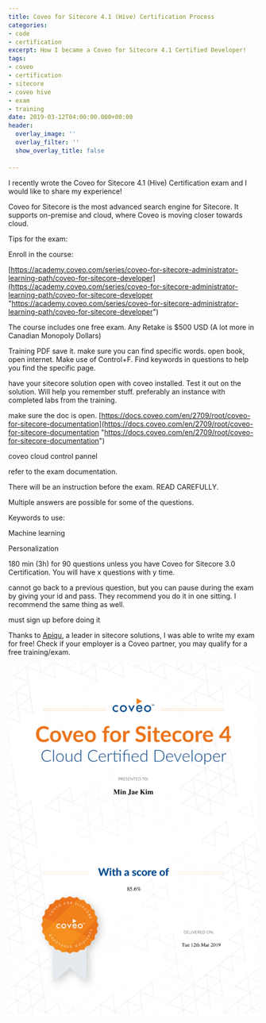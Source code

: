 ```yaml
---
title: Coveo for Sitecore 4.1 (Hive) Certification Process
categories:
- code
- certification
excerpt: How I became a Coveo for Sitecore 4.1 Certified Developer!
tags:
- coveo
- certification
- sitecore
- coveo hive
- exam
- training
date: 2019-03-12T04:00:00.000+00:00
header:
  overlay_image: ''
  overlay_filter: ''
  show_overlay_title: false

---
```

I recently wrote the Coveo for Sitecore 4.1 (Hive) Certification exam and I would like to share my experience!

Coveo for Sitecore is the most advanced search engine for Sitecore. It supports on-premise and cloud, where Coveo is moving closer towards cloud.

Tips for the exam:

Enroll in the course:

[https://academy.coveo.com/series/coveo-for-sitecore-administrator-learning-path/coveo-for-sitecore-developer](https://academy.coveo.com/series/coveo-for-sitecore-administrator-learning-path/coveo-for-sitecore-developer "https://academy.coveo.com/series/coveo-for-sitecore-administrator-learning-path/coveo-for-sitecore-developer")

The course includes one free exam. Any Retake is $500 USD (A lot more in Canadian Monopoly Dollars)

Training PDF save it. make sure you can find specific words. open book, open internet. Make use of Control+F. Find keywords in questions to help you find the specific page.

have your sitecore solution open with coveo installed. Test it out on the solution. Will help you remember stuff. preferably an instance with completed labs from the training.

make sure the doc is open. [https://docs.coveo.com/en/2709/root/coveo-for-sitecore-documentation](https://docs.coveo.com/en/2709/root/coveo-for-sitecore-documentation "https://docs.coveo.com/en/2709/root/coveo-for-sitecore-documentation")

coveo cloud control pannel

refer to the exam documentation.

There will be an instruction before the exam. READ CAREFULLY.

Multiple answers are possible for some of the questions.

Keywords to use:

Machine learning

Personalization

180 min (3h) for 90 questions unless you have Coveo for Sitecore 3.0 Certification. You will have x questions with y time.

cannot go back to a previous question, but you can pause during the exam by giving your id and pass. They recommend you do it in one sitting. I recommend the same thing as well.

must sign up before doing it

Thanks to [Apiqu](www.apiqu.com "APIQU INC."), a leader in sitecore solutions, I was able to write my exam for free! Check if your employer is a Coveo partner, you may qualify for a free training/exam.

![](/assets/images/Coveo_Min-Jae-Kim.jpg)